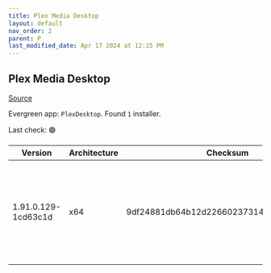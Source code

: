```yaml
---
title: Plex Media Desktop
layout: default
nav_order: 2
parent: P
last_modified_date: Apr 17 2024 at 12:15 PM
---
```


## Plex Media Desktop

[Source](https://www.plex.tv/media-server-downloads/)

Evergreen app: `PlexDesktop`. Found `1` installer.

Last check: 🟢

| Version             | Architecture | Checksum                                 | URI                                                                                                                                                                                                              |
| ------------------- | ------------ | ---------------------------------------- | ---------------------------------------------------------------------------------------------------------------------------------------------------------------------------------------------------------------- |
| 1.91.0.129-1cd63c1d | x64          | 9df24881db64b12d22660237314d623da8baeb68 | [https://downloads.plex.tv/plex-desktop/1.91.0.129-1cd63c1d/windows/Plex-1.91.0.129-1cd63c1d-x86_64.exe](https://downloads.plex.tv/plex-desktop/1.91.0.129-1cd63c1d/windows/Plex-1.91.0.129-1cd63c1d-x86_64.exe) |
